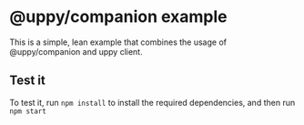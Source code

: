 # @uppy/companion example

This is a simple, lean example that combines the usage of @uppy/companion and uppy client.

## Test it

To test it, run `npm install` to install the required dependencies, and then run `npm start`

